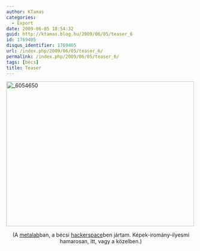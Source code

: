 ```yaml
---
author: KTamas
categories:
  - Export
date: 2009-06-05 18:54:32
guid: http://ktamas.blog.hu/2009/06/05/teaser_6
id: 1769405
disqus_identifier: 1769405
url: /index.php/2009/06/05/teaser_6/
permalink: /index.php/2009/06/05/teaser_6/
tags: [bécs]
title: Teaser
---
```


[<img class="aligncenter size-full wp-image-560" title="_6054650" src="http://ktamas.blog.hu/media/image/200906/_6054650.jpg" alt="_6054650" width="500" height="385" />](http://ktamas.blog.hu/media/image/200906/_6054650.jpg)

<p style="text-align: center;">
  (A <a href="http://metalab.at/">metalab</a>ban, a bécsi <a href="http://hackerspaces.org/">hackerspace</a>ben jártam. Képek-iromány-ilyesmi hamarosan, itt, vagy a közelben.)
</p></p>
